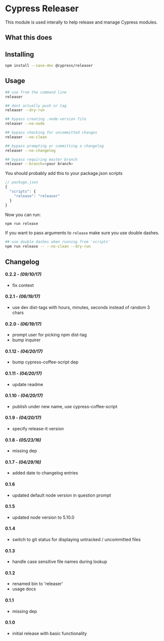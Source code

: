 # Cypress Releaser

This module is used interally to help release and manage Cypress modules.

## What this does


## Installing

```bash
npm install --save-dev @cypress/releaser
```

## Usage

```bash
## use from the command line
releaser

## dont actually push or tag
releaser --dry-run

## bypass creating .node-version file
releaser --no-node

## bypass checking for uncommitted changes
releaser --no-clean

## bypass prompting or committing a changelog
releaser --no-changelog

## bypass requiring master branch
releaser --branch=<your branch>
```

You should probably add this to your package.json scripts

```javascript
// package.json
{
  "scripts": {
    "release": "releaser"
  }
}
```

Now you can run:

```bash
npm run release
```

If you want to pass arguments to `release` make sure you use double dashes.

```bash
## use double dashes when running from 'scripts'
npm run release -- --no-clean --dry-run
```

## Changelog

#### 0.2.2 - *(09/10/17)*
- fix context

#### 0.2.1 - *(06/19/17)*
- use dev dist-tags with hours, minutes, seconds instead of random 3 chars

#### 0.2.0 - *(06/19/17)*
- prompt user for picking npm dist-tag
- bump inquirer

#### 0.1.12 - *(04/20/17)*
- bump cypress-coffee-script dep

#### 0.1.11 - *(04/20/17)*
- update readme

#### 0.1.10 - *(04/20/17)*
- publish under new name, use cypress-coffee-script

#### 0.1.9 - *(04/20/17)*
- specify release-it version

#### 0.1.8 - *(05/23/16)*
- missing dep

#### 0.1.7 - *(04/29/16)*
- added date to changelog entries

#### 0.1.6
- updated default node version in question prompt

#### 0.1.5
- updated node version to 5.10.0

#### 0.1.4
- switch to git status for displaying untracked / uncommitted files

#### 0.1.3
- handle case sensitive file names during lookup

#### 0.1.2
- renamed bin to 'releaser'
- usage docs

#### 0.1.1
- missing dep

#### 0.1.0
- initial release with basic functionality
